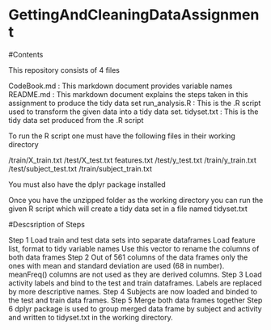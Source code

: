 # GettingAndCleaningDataAssignment

#Contents

This repository consists of 4 files

CodeBook.md : This markdown document provides variable names
README.md : This markdown document explains the steps taken in this assignment to produce the tidy data set
run_analysis.R : This is the .R script used to transform the given data into a tidy data set.
tidyset.txt : This is the tidy data set produced from the .R script

To run the R script one must have the following files in their working directory

/train/X_train.txt
/test/X_test.txt
features.txt
/test/y_test.txt
/train/y_train.txt
/test/subject_test.txt
/train/subject_train.txt

You must also have the dplyr package installed

Once you have the unzipped folder as the working directory you can run the given R script which will create a tidy data set in a file named tidyset.txt

#Descsription of Steps

Step 1
Load train and test data sets into separate dataframes
Load feature list, format to tidy variable names
Use this vector to rename the columns of both data frames
Step 2
Out of 561 columns of the data frames only the ones with mean and standard deviation are used (68 in number).
meanFreq() columns are not used as they are derived columns.
Step 3
Load activity labels and bind to the test and train dataframes.
Labels are replaced by more descriptive names.
Step 4
Subjects are now loaded and binded to the test and train data frames.
Step 5
Merge both data frames together
Step 6
dplyr package is used to group merged data frame by subject and activity and written to tidyset.txt in the working directory.
